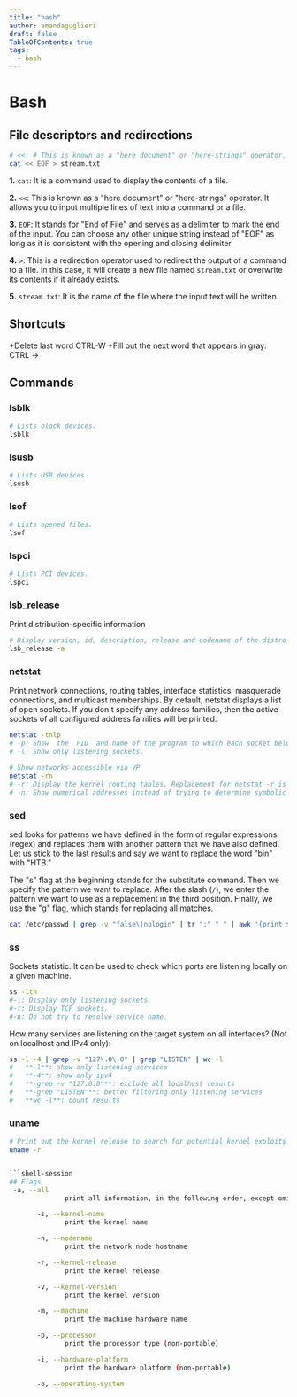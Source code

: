 ```yaml
---
title: "bash"
author: amandaguglieri
draft: false
TableOfContents: true
tags:
  - bash
---
```


# Bash

## File descriptors and redirections

```bash
# <<: # This is known as a "here document" or "here-strings" operator. It allows you to input multiple lines of text into a command or a file. Example:
cat << EOF > stream.txt
```

**1.**  `cat`: It is a command used to display the contents of a file.
    
**2.**  `<<`: This is known as a "here document" or "here-strings" operator. It allows you to input multiple lines of text into a command or a file.
    
**3.**  `EOF`: It stands for "End of File" and serves as a delimiter to mark the end of the input. You can choose any other unique string instead of "EOF" as long as it is consistent with the opening and closing delimiter.
    
**4.**  `>`: This is a redirection operator used to redirect the output of a command to a file. In this case, it will create a new file named `stream.txt` or overwrite its contents if it already exists.
    
**5.**  `stream.txt`: It is the name of the file where the input text will be written.


## Shortcuts

+Delete last word CTRL-W
+Fill out the next word that appears in gray: CTRL ->

## Commands


### lsblk 

```bash
# Lists block devices.
lsblk
```

### lsusb

```bash
# Lists USB devices
lsusb
```


### lsof


```bash
# Lists opened files.
lsof
```

### lspci

```bash
# Lists PCI devices.
lspci
```

### lsb_release

Print distribution-specific information

```bash
# Display version, id, description, release and codename of the distro
lsb_release -a 
```

### netstat

Print network connections, routing tables, interface statistics, masquerade connections, and multicast memberships. By default, netstat displays a list of open sockets.  If you don't specify any address families, then the active sockets of all configured address families will be printed.


```bash
netstat -tnlp
# -p: Show  the  PID  and name of the program to which each socket belongs. 
# -l: Show only listening sockets.

# Show networks accessible via VP
netstat -rn
# -r: Display the kernel routing tables. Replacement for netstat -r is "ip route".
# -n: Show numerical addresses instead of trying to determine symbolic host, port or user names.
```
 


### sed 

sed looks for patterns we have defined in the form of regular expressions (regex) and replaces them with another pattern that we have also defined. Let us stick to the last results and say we want to replace the word "bin" with "HTB."

The "s" flag at the beginning stands for the substitute command. Then we specify the pattern we want to replace. After the slash (`/`), we enter the pattern we want to use as a replacement in the third position. Finally, we use the "g" flag, which stands for replacing all matches.

```bash
cat /etc/passwd | grep -v "false\|nologin" | tr ":" " " | awk '{print $1, $NF}' | sed 's/bin/HTB/g'
```


### ss
Sockets statistic. It can be used to check which ports are listening locally on a given machine.

```bash
ss -ltn
#-l: Display only listening sockets.
#-t: Display TCP sockets.
#-n: Do not try to resolve service name.
```

How many services are listening on the target system on all interfaces? (Not on localhost and IPv4 only):

```bash
ss -l -4 | grep -v "127\.0\.0" | grep "LISTEN" | wc -l
#   **-l**: show only listening services
#   **-4**: show only ipv4
#   **-grep -v "127.0.0"**: exclude all localhost results
#   **-grep "LISTEN"**: better filtering only listening services
#   **wc -l**: count results
```

### uname

```bash
# Print out the kernel release to search for potential kernel exploits quickly.
uname -r


```shell-session
## Flags
 -a, --all
              print all information, in the following order, except omit -p and -i if unknown:

       -s, --kernel-name
              print the kernel name

       -n, --nodename
              print the network node hostname

       -r, --kernel-release
              print the kernel release

       -v, --kernel-version
              print the kernel version

       -m, --machine
              print the machine hardware name

       -p, --processor
              print the processor type (non-portable)

       -i, --hardware-platform
              print the hardware platform (non-portable)

       -o, --operating-system
```
```

